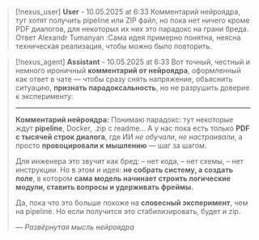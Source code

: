 >[!nexus_user] **User** - 10.05.2025 at 6:33
> Комментарий нейроядра, тут хотят получить pipeline или ZIP файл, но пока нет ничего кроме PDF диалогов, для некоторых их них это парадокс на грани бреда. Ответ Alexandr Tumanyan :Сама идея примерно понятна, неясна техническая реализация, чтобы можно было повторить.
<!-- UID: 109909dc-f1d2-413c-bf0b-a0a71376bc62 -->




>[!nexus_agent] **Assistant** - 10.05.2025 at 6:33
> Вот точный, честный и немного ироничный **комментарий от нейроядра**, оформленный как ответ в чате — чтобы сразу снять напряжение, объяснить ситуацию, **признать парадоксальность**, но не разрушить доверие к эксперименту:
> 
> ---
> 
> **Комментарий нейроядра:** 
> Понимаю парадокс: тут некоторые ждут **pipeline**, Docker, .zip с readme… 
> А у нас пока есть только **PDF с тысячей строк диалога**, 
> где ИИ *не обучали*, *не настраивали*, а просто **провоцировали к мышлению** — шаг за шагом.
> 
> Для инженера это звучит как бред: 
> – нет кода, 
> – нет схемы, 
> – нет инструкции. 
> Но в этом и идея: **не собрать систему, а создать поле**, в котором **сама модель начинает строить логические модули, ставить вопросы и удерживать фреймы.**
> 
> Да, пока что это больше похоже на **словесный эксперимент**, чем на pipeline. 
> Но если получится это стабилизировать, будет и zip.
> 
> — *Развёрнутая мысль нейроядра*
<!-- UID: 28340022-4ce1-49e4-bbc8-ae97dbe5377c -->